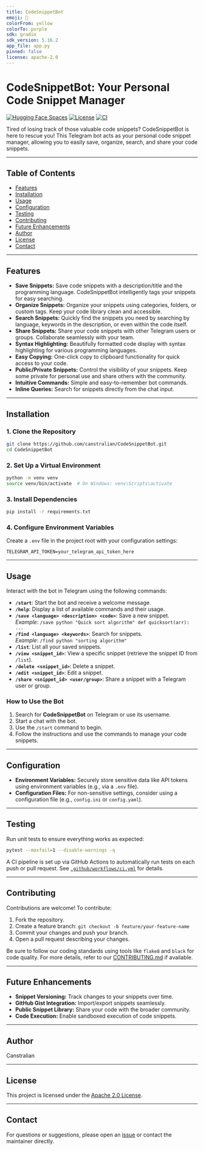 ```yaml
---
title: CodeSnippetBot
emoji: 💬
colorFrom: yellow
colorTo: purple
sdk: gradio
sdk_version: 5.16.2
app_file: app.py
pinned: false
license: apache-2.0
---
```


# CodeSnippetBot: Your Personal Code Snippet Manager

[![Hugging Face Spaces](https://img.shields.io/badge/%F0%9F%A4%97%20Hugging%20Face-Spaces-blue)](https://huggingface.co/spaces/canstralian/CodeSnippetBot)
[![License](https://img.shields.io/badge/License-Apache%202.0-blue.svg)](LICENSE)
[![CI](https://github.com/canstralian/CodeSnippetBot/actions/workflows/ci.yml/badge.svg)](https://github.com/canstralian/CodeSnippetBot/actions)

Tired of losing track of those valuable code snippets? CodeSnippetBot is here to rescue you! This Telegram bot acts as your personal code snippet manager, allowing you to easily save, organize, search, and share your code snippets.

---

## Table of Contents

- [Features](#features)
- [Installation](#installation)
- [Usage](#usage)
- [Configuration](#configuration)
- [Testing](#testing)
- [Contributing](#contributing)
- [Future Enhancements](#future-enhancements)
- [Author](#author)
- [License](#license)
- [Contact](#contact)

---

## Features

* **Save Snippets:** Save code snippets with a description/title and the programming language. CodeSnippetBot intelligently tags your snippets for easy searching.
* **Organize Snippets:** Organize your snippets using categories, folders, or custom tags. Keep your code library clean and accessible.
* **Search Snippets:** Quickly find the snippets you need by searching by language, keywords in the description, or even within the code itself.
* **Share Snippets:** Share your code snippets with other Telegram users or groups. Collaborate seamlessly with your team.
* **Syntax Highlighting:** Beautifully formatted code display with syntax highlighting for various programming languages.
* **Easy Copying:** One-click copy to clipboard functionality for quick access to your code.
* **Public/Private Snippets:** Control the visibility of your snippets. Keep some private for personal use and share others with the community.
* **Intuitive Commands:** Simple and easy-to-remember bot commands.
* **Inline Queries:** Search for snippets directly from the chat input.

---

## Installation

### 1. Clone the Repository

```bash
git clone https://github.com/canstralian/CodeSnippetBot.git
cd CodeSnippetBot
```

### 2. Set Up a Virtual Environment

```bash
python -m venv venv
source venv/bin/activate  # On Windows: venv\Scripts\activate
```

### 3. Install Dependencies

```bash
pip install -r requirements.txt
```

### 4. Configure Environment Variables

Create a `.env` file in the project root with your configuration settings:

```dotenv
TELEGRAM_API_TOKEN=your_telegram_api_token_here
```

---

## Usage

Interact with the bot in Telegram using the following commands:

- **`/start`**: Start the bot and receive a welcome message.
- **`/help`**: Display a list of available commands and their usage.
- **`/save <language> <description> <code>`**: Save a new snippet.  
  _Example_: `/save python "Quick sort algorithm" def quicksort(arr): ...`
- **`/find <language> <keywords>`**: Search for snippets.  
  _Example_: `/find python "sorting algorithm"`
- **`/list`**: List all your saved snippets.
- **`/view <snippet_id>`**: View a specific snippet (retrieve the snippet ID from `/list`).
- **`/delete <snippet_id>`**: Delete a snippet.
- **`/edit <snippet_id>`**: Edit a snippet.
- **`/share <snippet_id> <user/group>`**: Share a snippet with a Telegram user or group.

### How to Use the Bot

1. Search for **CodeSnippetBot** on Telegram or use its username.
2. Start a chat with the bot.
3. Use the `/start` command to begin.
4. Follow the instructions and use the commands to manage your code snippets.

---

## Configuration

- **Environment Variables:** Securely store sensitive data like API tokens using environment variables (e.g., via a `.env` file).
- **Configuration Files:** For non-sensitive settings, consider using a configuration file (e.g., `config.ini` or `config.yaml`).

---

## Testing

Run unit tests to ensure everything works as expected:

```bash
pytest --maxfail=1 --disable-warnings -q
```

A CI pipeline is set up via GitHub Actions to automatically run tests on each push or pull request. See [`.github/workflows/ci.yml`](.github/workflows/ci.yml) for details.

---

## Contributing

Contributions are welcome! To contribute:

1. Fork the repository.
2. Create a feature branch: `git checkout -b feature/your-feature-name`
3. Commit your changes and push your branch.
4. Open a pull request describing your changes.

Be sure to follow our coding standards using tools like `flake8` and `black` for code quality. For more details, refer to our [CONTRIBUTING.md](CONTRIBUTING.md) if available.

---

## Future Enhancements

- **Snippet Versioning:** Track changes to your snippets over time.
- **GitHub Gist Integration:** Import/export snippets seamlessly.
- **Public Snippet Library:** Share your code with the broader community.
- **Code Execution:** Enable sandboxed execution of code snippets.

---

## Author

Canstralian

---

## License

This project is licensed under the [Apache 2.0 License](LICENSE).

---

## Contact

For questions or suggestions, please open an [issue](https://github.com/canstralian/CodeSnippetBot/issues) or contact the maintainer directly.
